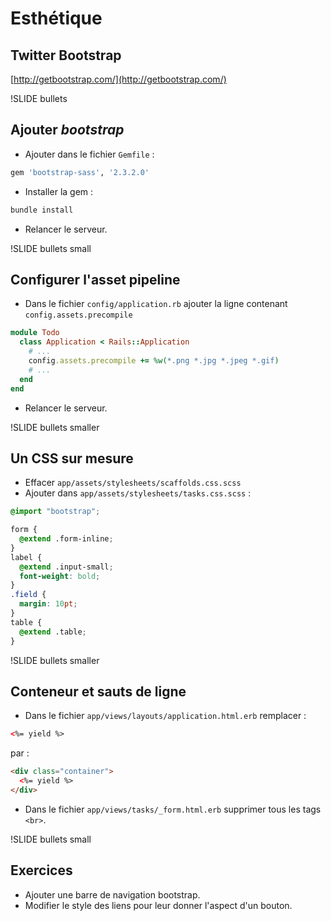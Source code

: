 # Esthétique

## Twitter Bootstrap

[http://getbootstrap.com/](http://getbootstrap.com/)

!SLIDE bullets
## Ajouter _bootstrap_
- Ajouter dans le fichier `Gemfile` :

```ruby
gem 'bootstrap-sass', '2.3.2.0'
```

- Installer la gem :

```ruby
bundle install
```

- Relancer le serveur.

!SLIDE bullets small
## Configurer l'asset pipeline

- Dans le fichier `config/application.rb` ajouter la ligne 
contenant `config.assets.precompile`

```ruby
module Todo
  class Application < Rails::Application
    # ...
    config.assets.precompile += %w(*.png *.jpg *.jpeg *.gif)
    # ...
  end
end
```

- Relancer le serveur.

!SLIDE bullets smaller
## Un CSS sur mesure

- Effacer `app/assets/stylesheets/scaffolds.css.scss`
- Ajouter dans `app/assets/stylesheets/tasks.css.scss` :

```css
@import "bootstrap";

form {
  @extend .form-inline;
}
label {
  @extend .input-small;
  font-weight: bold;
}
.field {
  margin: 10pt;
}
table {
  @extend .table;
}
```

!SLIDE bullets smaller
## Conteneur et sauts de ligne

- Dans le fichier `app/views/layouts/application.html.erb` remplacer :

```html
<%= yield %>
```

  par :

```html
<div class="container">
  <%= yield %>
</div>
```

- Dans le fichier `app/views/tasks/_form.html.erb` supprimer tous les tags
`<br>`.

!SLIDE bullets small
## Exercices

- Ajouter une barre de navigation bootstrap.
- Modifier le style des liens pour leur donner l'aspect d'un bouton.
